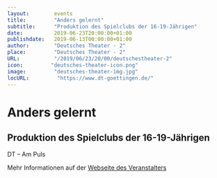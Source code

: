 ```yaml
---
layout:        events
title:         "Anders gelernt"
subtitle:      "Produktion des Spielclubs der 16-19-Jährigen"
date:          2019-06-23T20:00:00+01:00
publishdate:   2019-06-13T00:00:00+01:00
author:        "Deutsches Theater - 2"
place:         "Deutsches Theater - 2"
URL:           "/2019/06/23/20/00/deutschestheater-2"
icon:         "deutsches-theater-icon.png"
image:         "deutsches-theater-img.jpg"
locURL:         "https://www.dt-goettingen.de/"
---
```


Anders gelernt
===========

Produktion des Spielclubs der 16-19-Jährigen
-----------

 DT – Am Puls

Mehr Informationen auf der [Webseite des Veranstalters](https://www.dt-goettingen.de/stueck/anders-gelernt/)
